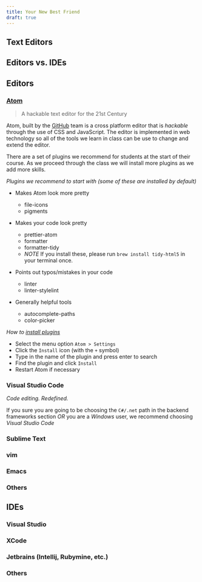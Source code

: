 ```yaml
---
title: Your New Best Friend
draft: true
---
```


## Text Editors

## Editors vs. IDEs

## Editors

### [Atom](https://atom.io)

> A hackable text editor for the 21st Century

Atom, built by the [GitHub](https://github.com) team is a cross platform editor that is _hackable_ through the use of CSS and JavaScript. The editor is implemented in web technology so all of the tools we learn in class can be use to change and extend the editor.

There are a set of plugins we recommend for students at the start of their course. As we proceed through the class we will install more plugins as we add more skills.

_Plugins we recommend to start with (some of these are installed by default)_

- Makes Atom look more pretty
  - file-icons
  - pigments
- Makes your code look pretty
  - prettier-atom
  - formatter
  - formatter-tidy
  - _NOTE_ If you install these, please run `brew install tidy-html5` in your terminal once.
- Points out typos/mistakes in your code
  - linter
  - linter-stylelint
- Generally helpful tools

  - autocomplete-paths
  - color-picker

_How to [install plugins](https://flight-manual.atom.io/using-atom/sections/atom-packages/)_

- Select the menu option `Atom > Settings`
- Click the `Install` icon (with the `+` symbol)
- Type in the name of the plugin and press enter to search
- Find the plugin and click `Install`
- Restart Atom if necessary

### Visual Studio Code

_Code editing.
Redefined._

If you sure you are going to be choosing the `C#/.net` path in the backend frameworks section _OR_ you are a _Windows_ user, we recommend choosing _Visual Studio Code_

### Sublime Text

### vim

### Emacs

### Others

## IDEs

### Visual Studio

### XCode

### Jetbrains (Intellij, Rubymine, etc.)

### Others
